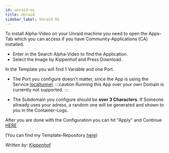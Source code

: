 ```yaml
---
id: unraid-os
title: Unraid
sidebar_label: Unraid OS
---
```


To install Alpha-Video on your Unraid machine you need to open the Apps-Tab which you can access if you have Community-Applications (CA) installed.

* Enter in the Search Alpha-Video to find the Application.
* Select the Image by Kippenhof and Press Download.

In the Template you will find 1 Variable and one Port.

* The Port you configure doesn't matter, since the App is using the Service [localtunnel](https://github.com/localtunnel/localtunnel).
:::caution Running this App over your own Domain is currently not supported. :::

* The Subdomain you configure should be **over 3 Characters**. If Someone allready uses your adress, a random one will be generated and shown to you in the Container-Logs.

After you are done with the Configuration you can hit "Apply" and Continue [HERE](https://alpha-video.andrewstech.me/docs/doc4)




(You can find my Template-Repository [here](https://github.com/Kippenhof/docker-templates))


*Written by: [Kippenhof](https://github.com/Kippenhof)*